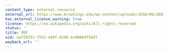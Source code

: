 ```yaml
---
content_type: external-resource
external_url: https://www.brookings.edu/wp-content/uploads/2016/06/20030801_Waller.pdf
has_external_license_warning: true
license: https://en.wikipedia.org/wiki/All_rights_reserved
status: ''
title: PDF
uid: aaf20351-7552-44df-8196-bc0888df5dd7
wayback_url: ''
---
```

